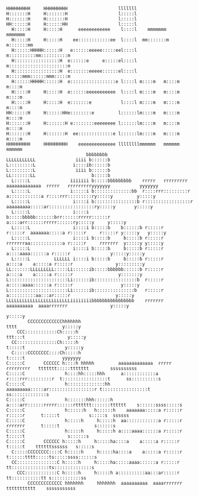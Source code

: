 
                                                                                                                                    
                                                                                                                                    
    HHHHHHHHH     HHHHHHHHH                   lllllll                                                                               
    H:::::::H     H:::::::H                   l:::::l                                                                               
    H:::::::H     H:::::::H                   l:::::l                                                                               
    HH::::::H     H::::::HH                   l:::::l                                                                               
      H:::::H     H:::::H      eeeeeeeeeeee    l::::l    mmmmmmm    mmmmmmm                                                         
      H:::::H     H:::::H    ee::::::::::::ee  l::::l  mm:::::::m  m:::::::mm                                                       
      H::::::HHHHH::::::H   e::::::eeeee:::::eel::::l m::::::::::mm::::::::::m                                                      
      H:::::::::::::::::H  e::::::e     e:::::el::::l m::::::::::::::::::::::m                                                      
      H:::::::::::::::::H  e:::::::eeeee::::::el::::l m:::::mmm::::::mmm:::::m                                                      
      H::::::HHHHH::::::H  e:::::::::::::::::e l::::l m::::m   m::::m   m::::m                                                      
      H:::::H     H:::::H  e::::::eeeeeeeeeee  l::::l m::::m   m::::m   m::::m                                                      
      H:::::H     H:::::H  e:::::::e           l::::l m::::m   m::::m   m::::m                                                      
    HH::::::H     H::::::HHe::::::::e         l::::::lm::::m   m::::m   m::::m                                                      
    H:::::::H     H:::::::H e::::::::eeeeeeee l::::::lm::::m   m::::m   m::::m                                                      
    H:::::::H     H:::::::H  ee:::::::::::::e l::::::lm::::m   m::::m   m::::m                                                      
    HHHHHHHHH     HHHHHHHHH    eeeeeeeeeeeeee llllllllmmmmmm   mmmmmm   mmmmmm                                                      
                                  bbbbbbbb                                                                                         
    LLLLLLLLLLL               iiii b::::::b                                                                                         
    L:::::::::L              i::::ib::::::b                                                                                         
    L:::::::::L               iiii b::::::b                                                                                         
    LL:::::::LL                     b:::::b                                                                                         
      L:::::L               iiiiiii b:::::bbbbbbbbb    rrrrr   rrrrrrrrr   aaaaaaaaaaaaa  rrrrr   rrrrrrrrryyyyyyy           yyyyyyy
      L:::::L               i:::::i b::::::::::::::bb  r::::rrr:::::::::r  a::::::::::::a r::::rrr:::::::::ry:::::y         y:::::y 
      L:::::L                i::::i b::::::::::::::::b r:::::::::::::::::r aaaaaaaaa:::::ar:::::::::::::::::ry:::::y       y:::::y  
      L:::::L                i::::i b:::::bbbbb:::::::brr::::::rrrrr::::::r         a::::arr::::::rrrrr::::::ry:::::y     y:::::y   
      L:::::L                i::::i b:::::b    b::::::b r:::::r     r:::::r  aaaaaaa:::::a r:::::r     r:::::r y:::::y   y:::::y    
      L:::::L                i::::i b:::::b     b:::::b r:::::r     rrrrrrraa::::::::::::a r:::::r     rrrrrrr  y:::::y y:::::y     
      L:::::L                i::::i b:::::b     b:::::b r:::::r           a::::aaaa::::::a r:::::r               y:::::y:::::y      
      L:::::L         LLLLLL i::::i b:::::b     b:::::b r:::::r          a::::a    a:::::a r:::::r                y:::::::::y       
    LL:::::::LLLLLLLLL:::::Li::::::ib:::::bbbbbb::::::b r:::::r          a::::a    a:::::a r:::::r                 y:::::::y        
    L::::::::::::::::::::::Li::::::ib::::::::::::::::b  r:::::r          a:::::aaaa::::::a r:::::r                  y:::::y         
    L::::::::::::::::::::::Li::::::ib:::::::::::::::b   r:::::r           a::::::::::aa:::ar:::::r                 y:::::y          
    LLLLLLLLLLLLLLLLLLLLLLLLiiiiiiiibbbbbbbbbbbbbbbb    rrrrrrr            aaaaaaaaaa  aaaarrrrrrr                y:::::y           
                                                                                                                y:::::y            
            CCCCCCCCCCCCChhhhhhh                                                           tttt                 y:::::y             
        CCC::::::::::::Ch:::::h                                                        ttt:::t                y:::::y              
      CC:::::::::::::::Ch:::::h                                                        t:::::t               y:::::y               
      C:::::CCCCCCCC::::Ch:::::h                                                        t:::::t              yyyyyyy                
    C:::::C       CCCCCC h::::h hhhhh         aaaaaaaaaaaaa  rrrrr   rrrrrrrrr   ttttttt:::::ttttttt        ssssssssss             
    C:::::C               h::::hh:::::hhh      a::::::::::::a r::::rrr:::::::::r  t:::::::::::::::::t      ss::::::::::s            
    C:::::C               h::::::::::::::hh    aaaaaaaaa:::::ar:::::::::::::::::r t:::::::::::::::::t    ss:::::::::::::s           
    C:::::C               h:::::::hhh::::::h            a::::arr::::::rrrrr::::::rtttttt:::::::tttttt    s::::::ssss:::::s          
    C:::::C               h::::::h   h::::::h    aaaaaaa:::::a r:::::r     r:::::r      t:::::t           s:::::s  ssssss           
    C:::::C               h:::::h     h:::::h  aa::::::::::::a r:::::r     rrrrrrr      t:::::t             s::::::s                
    C:::::C               h:::::h     h:::::h a::::aaaa::::::a r:::::r                  t:::::t                s::::::s             
    C:::::C       CCCCCC h:::::h     h:::::ha::::a    a:::::a r:::::r                  t:::::t    ttttttssssss   s:::::s           
      C:::::CCCCCCCC::::C h:::::h     h:::::ha::::a    a:::::a r:::::r                  t::::::tttt:::::ts:::::ssss::::::s          
      CC:::::::::::::::C h:::::h     h:::::ha:::::aaaa::::::a r:::::r                  tt::::::::::::::ts::::::::::::::s           
        CCC::::::::::::C h:::::h     h:::::h a::::::::::aa:::ar:::::r                    tt:::::::::::tt s:::::::::::ss            
            CCCCCCCCCCCCC hhhhhhh     hhhhhhh  aaaaaaaaaa  aaaarrrrrrr                      ttttttttttt    sssssssssss              
                                                                                                                                    
                                                                                                                                    
                                                                                                                                    
                                                                                                                                    
                                                                                                                                    
                                                                                                                                    
                                                                                                                                    
